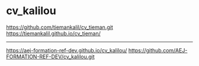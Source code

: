 # cv_kalilou
https://github.com/tiemankalil/cv_tieman.git
https://tiemankalil.github.io/cv_tieman/
_________________________________________________
https://aej-formation-ref-dev.github.io/cv_kalilou/
https://github.com/AEJ-FORMATION-REF-DEV/cv_kalilou.git
